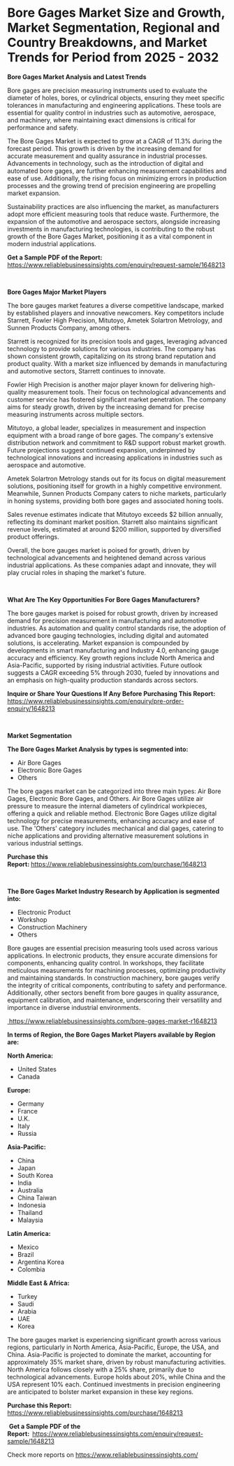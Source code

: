 <p><h1>Bore Gages Market Size and Growth, Market Segmentation, Regional and Country Breakdowns, and Market Trends for Period from 2025 -  2032</h1></p><p><strong>Bore Gages Market Analysis and Latest Trends</strong></p>
<p><p>Bore gages are precision measuring instruments used to evaluate the diameter of holes, bores, or cylindrical objects, ensuring they meet specific tolerances in manufacturing and engineering applications. These tools are essential for quality control in industries such as automotive, aerospace, and machinery, where maintaining exact dimensions is critical for performance and safety.</p><p>The Bore Gages Market is expected to grow at a CAGR of 11.3% during the forecast period. This growth is driven by the increasing demand for accurate measurement and quality assurance in industrial processes. Advancements in technology, such as the introduction of digital and automated bore gages, are further enhancing measurement capabilities and ease of use. Additionally, the rising focus on minimizing errors in production processes and the growing trend of precision engineering are propelling market expansion.</p><p>Sustainability practices are also influencing the market, as manufacturers adopt more efficient measuring tools that reduce waste. Furthermore, the expansion of the automotive and aerospace sectors, alongside increasing investments in manufacturing technologies, is contributing to the robust growth of the Bore Gages Market, positioning it as a vital component in modern industrial applications.</p></p>
<p><strong>Get a Sample PDF of the Report:&nbsp;</strong> <a href="https://www.reliablebusinessinsights.com/enquiry/request-sample/1648213?utm_campaign=2439&utm_medium=2&utm_source=Github&utm_content=ia&utm_term=22022025&utm_id=bore-gages">https://www.reliablebusinessinsights.com/enquiry/request-sample/1648213</a></p>
<p>&nbsp;</p>
<p><strong>Bore Gages Major Market Players</strong></p>
<p><p>The bore gauges market features a diverse competitive landscape, marked by established players and innovative newcomers. Key competitors include Starrett, Fowler High Precision, Mitutoyo, Ametek Solartron Metrology, and Sunnen Products Company, among others.</p><p>Starrett is recognized for its precision tools and gages, leveraging advanced technology to provide solutions for various industries. The company has shown consistent growth, capitalizing on its strong brand reputation and product quality. With a market size influenced by demands in manufacturing and automotive sectors, Starrett continues to innovate.</p><p>Fowler High Precision is another major player known for delivering high-quality measurement tools. Their focus on technological advancements and customer service has fostered significant market penetration. The company aims for steady growth, driven by the increasing demand for precise measuring instruments across multiple sectors.</p><p>Mitutoyo, a global leader, specializes in measurement and inspection equipment with a broad range of bore gages. The company's extensive distribution network and commitment to R&D support robust market growth. Future projections suggest continued expansion, underpinned by technological innovations and increasing applications in industries such as aerospace and automotive.</p><p>Ametek Solartron Metrology stands out for its focus on digital measurement solutions, positioning itself for growth in a highly competitive environment. Meanwhile, Sunnen Products Company caters to niche markets, particularly in honing systems, providing both bore gages and associated honing tools.</p><p>Sales revenue estimates indicate that Mitutoyo exceeds $2 billion annually, reflecting its dominant market position. Starrett also maintains significant revenue levels, estimated at around $200 million, supported by diversified product offerings.</p><p>Overall, the bore gauges market is poised for growth, driven by technological advancements and heightened demand across various industrial applications. As these companies adapt and innovate, they will play crucial roles in shaping the market's future.</p></p>
<p>&nbsp;</p>
<p><strong>What Are The Key Opportunities For Bore Gages Manufacturers?</strong></p>
<p><p>The bore gauges market is poised for robust growth, driven by increased demand for precision measurement in manufacturing and automotive industries. As automation and quality control standards rise, the adoption of advanced bore gauging technologies, including digital and automated solutions, is accelerating. Market expansion is compounded by developments in smart manufacturing and Industry 4.0, enhancing gauge accuracy and efficiency. Key growth regions include North America and Asia-Pacific, supported by rising industrial activities. Future outlook suggests a CAGR exceeding 5% through 2030, fueled by innovations and an emphasis on high-quality production standards across sectors.</p></p>
<p><strong>Inquire or Share Your Questions If Any Before Purchasing This Report:</strong> <a href="https://www.reliablebusinessinsights.com/enquiry/pre-order-enquiry/1648213?utm_campaign=2439&utm_medium=2&utm_source=Github&utm_content=ia&utm_term=22022025&utm_id=bore-gages">https://www.reliablebusinessinsights.com/enquiry/pre-order-enquiry/1648213</a></p>
<p>&nbsp;</p>
<p><strong>Market Segmentation</strong></p>
<p><strong>The Bore Gages Market Analysis by types is segmented into:</strong></p>
<p><ul><li>Air Bore Gages</li><li>Electronic Bore Gages</li><li>Others</li></ul></p>
<p><p>The bore gages market can be categorized into three main types: Air Bore Gages, Electronic Bore Gages, and Others. Air Bore Gages utilize air pressure to measure the internal diameters of cylindrical workpieces, offering a quick and reliable method. Electronic Bore Gages utilize digital technology for precise measurements, enhancing accuracy and ease of use. The 'Others' category includes mechanical and dial gages, catering to niche applications and providing alternative measurement solutions in various industrial settings.</p></p>
<p><strong>Purchase this Report:&nbsp;</strong><a href="https://www.reliablebusinessinsights.com/purchase/1648213?utm_campaign=2439&utm_medium=2&utm_source=Github&utm_content=ia&utm_term=22022025&utm_id=bore-gages">https://www.reliablebusinessinsights.com/purchase/1648213</a></p>
<p>&nbsp;</p>
<p><strong>The Bore Gages Market Industry Research by Application is segmented into:</strong></p>
<p><ul><li>Electronic Product</li><li>Workshop</li><li>Construction Machinery</li><li>Others</li></ul></p>
<p><p>Bore gauges are essential precision measuring tools used across various applications. In electronic products, they ensure accurate dimensions for components, enhancing quality control. In workshops, they facilitate meticulous measurements for machining processes, optimizing productivity and maintaining standards. In construction machinery, bore gauges verify the integrity of critical components, contributing to safety and performance. Additionally, other sectors benefit from bore gauges in quality assurance, equipment calibration, and maintenance, underscoring their versatility and importance in diverse industrial environments.</p></p>
<p><a href="https://www.reliablebusinessinsights.com/bore-gages-market-r1648213?utm_campaign=2439&utm_medium=2&utm_source=Github&utm_content=ia&utm_term=22022025&utm_id=bore-gages">&nbsp;https://www.reliablebusinessinsights.com/bore-gages-market-r1648213</a></p>
<p><strong>In terms of Region, the Bore Gages Market Players available by Region are:</strong></p>
<p>
    <p> <strong> North America: </strong>
        <ul>
            <li>United States</li>
            <li>Canada</li>
        </ul>
        </p> 
    <p> <strong> Europe: </strong>
        <ul>
            <li>Germany</li>
            <li>France</li>
            <li>U.K.</li>
            <li>Italy</li>
            <li>Russia</li>
        </ul>
        </p> 
    <p> <strong> Asia-Pacific: </strong>
        <ul>
            <li>China</li>
            <li>Japan</li>
            <li>South Korea</li>
            <li>India</li>
            <li>Australia</li>
            <li>China Taiwan</li>
            <li>Indonesia</li>
            <li>Thailand</li>
            <li>Malaysia</li>
        </ul>
        </p> 
    <p> <strong> Latin America: </strong>
        <ul>
            <li>Mexico</li>
            <li>Brazil</li>
            <li>Argentina Korea</li>
            <li>Colombia</li>
        </ul>
        </p> 
    <p> <strong> Middle East & Africa: </strong>
        <ul>
            <li>Turkey</li>
            <li>Saudi</li>
            <li>Arabia</li>
            <li>UAE</li>
            <li>Korea</li>
        </ul>
    </p>
    </p>
<p><p>The bore gauges market is experiencing significant growth across various regions, particularly in North America, Asia-Pacific, Europe, the USA, and China. Asia-Pacific is projected to dominate the market, accounting for approximately 35% market share, driven by robust manufacturing activities. North America follows closely with a 25% share, primarily due to technological advancements. Europe holds about 20%, while China and the USA represent 10% each. Continued investments in precision engineering are anticipated to bolster market expansion in these key regions.</p></p>
<p><strong>Purchase this Report: </strong><a href="https://www.reliablebusinessinsights.com/purchase/1648213?utm_campaign=2439&utm_medium=2&utm_source=Github&utm_content=ia&utm_term=22022025&utm_id=bore-gages">https://www.reliablebusinessinsights.com/purchase/1648213</a></p>
<p>&nbsp;<strong>Get a Sample PDF of the Report:&nbsp;&nbsp;</strong><a href="https://www.reliablebusinessinsights.com/enquiry/request-sample/1648213?utm_campaign=2439&utm_medium=2&utm_source=Github&utm_content=ia&utm_term=22022025&utm_id=bore-gages">https://www.reliablebusinessinsights.com/enquiry/request-sample/1648213</a></p>
<p><strong></strong></p>
<p>Check more reports on <a href="https://www.reliablebusinessinsights.com/?utm_campaign=2439&utm_medium=2&utm_source=Github&utm_content=ia&utm_term=22022025&utm_id=bore-gages">https://www.reliablebusinessinsights.com/</a></p>